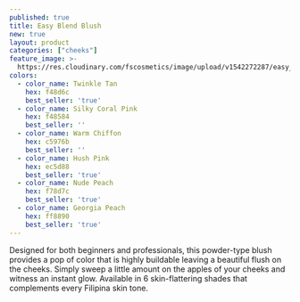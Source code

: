 ```yaml
---
published: true
title: Easy Blend Blush
new: true
layout: product
categories: ["cheeks"]
feature_image: >-
  https://res.cloudinary.com/fscosmetics/image/upload/v1542272287/easy_blend.jpg
colors:
  - color_name: Twinkle Tan
    hex: f48d6c
    best_seller: 'true'
  - color_name: Silky Coral Pink
    hex: f48584
    best_seller: ''
  - color_name: Warm Chiffon
    hex: c5976b
    best_seller: ''
  - color_name: Hush Pink
    hex: ec5d88
    best_seller: 'true'
  - color_name: Nude Peach
    hex: f78d7c
    best_seller: 'true'
  - color_name: Georgia Peach
    hex: ff8890
    best_seller: 'true'
---
```

Designed for both beginners and professionals, this powder-type blush provides a pop of color that is highly buildable leaving a beautiful flush on the cheeks. Simply sweep a little amount on the apples of your cheeks and witness an instant glow. Available in 6 skin-flattering shades that complements every Filipina skin tone.
